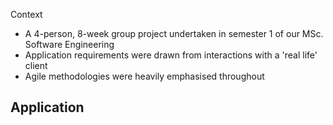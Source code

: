 Context
- A 4-person, 8-week group project undertaken in semester 1 of our MSc. Software Engineering
- Application requirements were drawn from interactions with a 'real life' client
- Agile methodologies were heavily emphasised throughout

Application
-